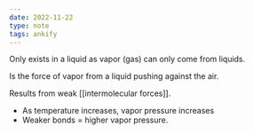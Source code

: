```yaml
---
date: 2022-11-22
type: note
tags: ankify
---
```


Only exists in a liquid as vapor (gas) can only come from liquids.

Is the force of vapor from a liquid pushing against the air.

Results from weak [[intermolecular forces]].
- As temperature increases, vapor pressure increases
- Weaker bonds = higher vapor pressure.

